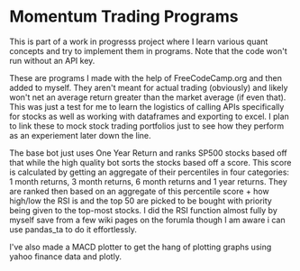 # Momentum Trading Programs

  This is part of a work in progresss project where I learn various quant concepts and try to implement them in programs. Note that the code won't run without an API key.
  
  These are programs I made with the help of FreeCodeCamp.org and then added to myself. They aren't meant for actual trading (obviously) and likely won't net an average return greater than the market average (if even that). This was just a test for me to learn the logistics of calling APIs specifically for stocks as well as working with dataframes and exporting to excel. I plan to link these to mock stock trading portfolios just to see how they perform as an experiement later down the line. 

  The base bot just uses One Year Return and ranks SP500 stocks based off that while the high quality bot sorts the stocks based off a score. This score is calculated by  getting an aggregate of their percentiles in four categories: 1 month returns, 3 month returns, 6 month returns and 1 year returns. They are ranked then based on an aggregate of this percentile score + how high/low the RSI is and the top 50 are picked to be bought with priority being given to the top-most stocks. I did the RSI function almost fully by myself save from a few wiki pages on the forumla though I am aware i can use pandas_ta to do it effortlessly.
  
  I've also made a MACD plotter to get the hang of plotting graphs using yahoo finance data and plotly.
